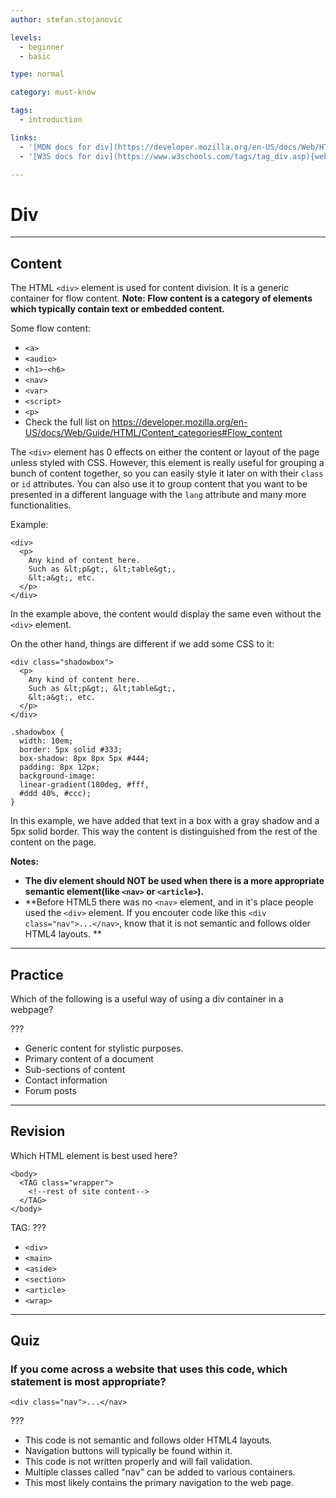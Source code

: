 ```yaml
---
author: stefan.stojanovic

levels:
  - beginner
  - basic

type: normal

category: must-know

tags:
  - introduction

links:
  - '[MDN docs for div](https://developer.mozilla.org/en-US/docs/Web/HTML/Element/div){website}'
  - '[W3S docs for div](https://www.w3schools.com/tags/tag_div.asp){website}'

---
```

# Div
---
## Content

The HTML `<div>` element is used for content division. It is a generic container for flow content.
**Note: Flow content is a category of elements which typically contain text or embedded content.**

Some flow content:
  - `<a>`
  - `<audio>`
  - `<h1>`-`<h6>`
  - `<nav>`
  - `<var>`
  - `<script>`
  - `<p>`
  - Check the full list on https://developer.mozilla.org/en-US/docs/Web/Guide/HTML/Content_categories#Flow_content
  
The `<div>` element has 0 effects on either the content or layout of the page unless styled with CSS. However, this element is really useful for grouping a bunch of content together, so you can easily style it later on with their `class` or `id` attributes. You can also use it to group content that you want to be presented in a different language with the `lang` attribute and many more functionalities.

Example:
```
<div>
  <p>
    Any kind of content here. 
    Such as &lt;p&gt;, &lt;table&gt;, 
    &lt;a&gt;, etc.
  </p>
</div>
```

In the example above, the content would display the same even without the `<div>`  element.

On the other hand,  things are different if we add some CSS to it:
```
<div class="shadowbox">
  <p>
    Any kind of content here. 
    Such as &lt;p&gt;, &lt;table&gt;,
    &lt;a&gt;, etc.
  </p>
</div>

.shadowbox {
  width: 10em;
  border: 5px solid #333;
  box-shadow: 8px 8px 5px #444;
  padding: 8px 12px;
  background-image: 
  linear-gradient(180deg, #fff,
  #ddd 40%, #ccc);
}

```

In this example, we have added that text in a box with a gray shadow and a 5px solid border. This way the content is distinguished from the rest of the content on the page.

**Notes:**
 -  **The div element should NOT be used when there is a more appropriate semantic element(like `<nav>` or `<article>`).**
- **Before HTML5 there was no `<nav>` element, and in it's place people used the `<div>` element. If you encouter code like this `<div class="nav">...</nav>`, know that it is not semantic and follows older HTML4 layouts. **


---
## Practice

Which of the following is a useful way of using a div container in a webpage? 

???

* Generic content for stylistic purposes. 
* Primary content of a document
* Sub-sections of content
* Contact information
* Forum posts

---
## Revision

Which HTML element is best used here?

```
<body>
  <TAG class="wrapper">
    <!--rest of site content-->
  </TAG>
</body>
```

TAG: ???

 * `<div>`
 * `<main>`
 * `<aside>`
 * `<section>`
 * `<article>`
 * `<wrap>`

---
## Quiz

### If you come across a website that uses this code, which statement is most appropriate?

```
<div class="nav">...</nav>
```

???

 * This code is not semantic and follows older HTML4 layouts. 
 * Navigation buttons will typically be found within it. 
 * This code is not written properly and will fail validation.
 * Multiple classes called "nav" can be added to various containers.
 * This most likely contains the primary navigation to the web page.
